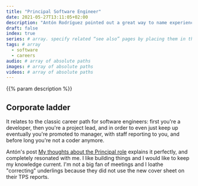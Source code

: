 ```yaml
---
title: "Principal Software Engineer"
date: 2021-05-27T13:11:05+02:00
description: "Antón Rodríguez pointed out a great way to name experienced and broadly capable software engineers: Principal. I have adopted it for myself."
draft: false
index: true
series: # array. specify related “see also” pages by placing them in the same series.
tags: # array
  - software
  - careers
audio: # array of absolute paths
images: # array of absolute paths
videos: # array of absolute paths
---
```

{{% param description %}}

## Corporate ladder

It relates to the classic career path for software engineers: first you're a developer,
then you're a project lead, and in order to even just keep up eventually you're promoted
to manager, with staff reporting to you, and before long you're not a coder anymore.

Antón's post [My thoughts about the Principal role](https://www.galiglobal.com/blog/2021/20210313-The-principal-role.html) explains it perfectly, and completely resonated with
me. I like building things and I would like to keep my knowledge current. I'm not a
big fan of meetings and I loathe "correcting" underlings because they did not use
the new cover sheet on their TPS reports.

